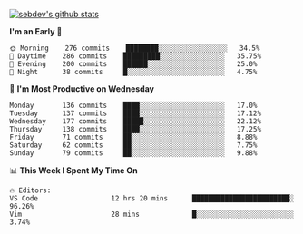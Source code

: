 [![sebdev's github stats](https://github-readme-stats.vercel.app/api?username=sebdeveloper6952)](https://github.com/anuraghazra/github-readme-stats)
<!--START_SECTION:waka-->
**I'm an Early 🐤** 

```text
🌞 Morning    276 commits    ████████░░░░░░░░░░░░░░░░░   34.5% 
🌆 Daytime    286 commits    █████████░░░░░░░░░░░░░░░░   35.75% 
🌃 Evening    200 commits    ██████░░░░░░░░░░░░░░░░░░░   25.0% 
🌙 Night      38 commits     █░░░░░░░░░░░░░░░░░░░░░░░░   4.75%

```
📅 **I'm Most Productive on Wednesday** 

```text
Monday       136 commits    ████░░░░░░░░░░░░░░░░░░░░░   17.0% 
Tuesday      137 commits    ████░░░░░░░░░░░░░░░░░░░░░   17.12% 
Wednesday    177 commits    █████░░░░░░░░░░░░░░░░░░░░   22.12% 
Thursday     138 commits    ████░░░░░░░░░░░░░░░░░░░░░   17.25% 
Friday       71 commits     ██░░░░░░░░░░░░░░░░░░░░░░░   8.88% 
Saturday     62 commits     ██░░░░░░░░░░░░░░░░░░░░░░░   7.75% 
Sunday       79 commits     ██░░░░░░░░░░░░░░░░░░░░░░░   9.88%

```


📊 **This Week I Spent My Time On** 

```text
🔥 Editors: 
VS Code                  12 hrs 20 mins      ████████████████████████░   96.26% 
Vim                      28 mins             █░░░░░░░░░░░░░░░░░░░░░░░░   3.74%

```


<!--END_SECTION:waka-->
